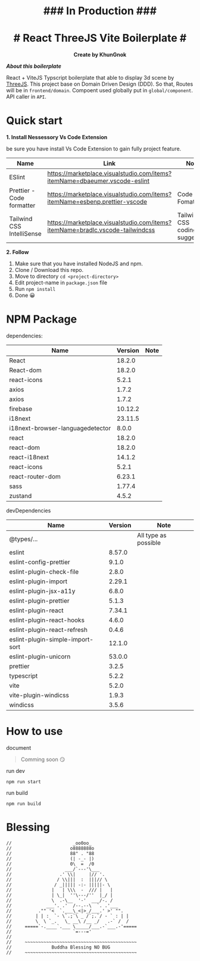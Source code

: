 <div align="center"><b><h1>### In Production ###</h1></b></div>
<div align="center"><b><h1># React ThreeJS Vite Boilerplate #</h1></b></div>
<div align="center"><b>Create by KhunGnok</b></div>

**_<p>About this boilerplate</P>_**
React + ViteJS Typscript boilerplate that able to display 3d scene by [ThreeJS](https://threejs.org/). This project base on Domain Driven Design (DDD). So that, Routes will be in `frontend/domain`. Compoent used globally put in `global/component`. API caller in `API`.

# Quick start

**1. Install Nessessory Vs Code Extension**

be sure you have install Vs Code Extension to gain fully project feature.

| Name                      | Link                                                                          | Note                           |
| ------------------------- | ----------------------------------------------------------------------------- | ------------------------------ |
| ESlint                    | https://marketplace.visualstudio.com/items?itemName=dbaeumer.vscode-eslint    |                                |
| Prettier - Code formatter | https://marketplace.visualstudio.com/items?itemName=esbenp.prettier-vscode    | Code Fomatter                  |
| Tailwind CSS IntelliSense | https://marketplace.visualstudio.com/items?itemName=bradlc.vscode-tailwindcss | Tailwind CSS coding suggestion |

**2. Follow**

1. Make sure that you have installed NodeJS and npm.
2. Clone / Download this repo.
3. Move to directory `cd <project-directory>`
4. Edit project-name in `package.json` file
5. Run `npm install`
6. Done 😀

# NPM Package

dependencies:

| Name                             | Version | Note |
| -------------------------------- | ------- | ---- |
| React                            | 18.2.0  |      |
| React-dom                        | 18.2.0  |      |
| react-icons                      | 5.2.1   |      |
| axios                            | 1.7.2   |      |
| axios                            | 1.7.2   |
| firebase                         | 10.12.2 |
| i18next                          | 23.11.5 |
| i18next-browser-languagedetector | 8.0.0   |
| react                            | 18.2.0  |
| react-dom                        | 18.2.0  |
| react-i18next                    | 14.1.2  |
| react-icons                      | 5.2.1   |
| react-router-dom                 | 6.23.1  |
| sass                             | 1.77.4  |
| zustand                          | 4.5.2   |

devDependencies

| Name                             | Version | Note                 |
| -------------------------------- | ------- | -------------------- |
| @types/...                       |         | All type as possible |
| eslint                           | 8.57.0  |                      |
| eslint-config-prettier           | 9.1.0   |                      |
| eslint-plugin-check-file         | 2.8.0   |                      |
| eslint-plugin-import             | 2.29.1  |                      |
| eslint-plugin-jsx-a11y           | 6.8.0   |                      |
| eslint-plugin-prettier           | 5.1.3   |                      |
| eslint-plugin-react              | 7.34.1  |                      |
| eslint-plugin-react-hooks        | 4.6.0   |                      |
| eslint-plugin-react-refresh      | 0.4.6   |                      |
| eslint-plugin-simple-import-sort | 12.1.0  |                      |
| eslint-plugin-unicorn            | 53.0.0  |                      |
| prettier                         | 3.2.5   |                      |
| typescript                       | 5.2.2   |                      |
| vite                             | 5.2.0   |                      |
| vite-plugin-windicss             | 1.9.3   |                      |
| windicss                         | 3.5.6   |                      |

# How to use

document

> Comming soon 😏

run dev

```node
npm run start
```

run build

```node
npm run build
```

# Blessing

```
//                       _oo0oo_
//                      o8888888o
//                      88" . "88
//                      (| -_- |)
//                      0\  =  /0
//                    ___/`---'\___
//                  .' \\|     |// '.
//                 / \\|||  :  |||// \
//                / _||||| -:- |||||- \
//               |   | \\\  -  /// |   |
//               | \_|  ''\---/''  |_/ |
//               \  .-\__  '-'  ___/-. /
//             ___'. .'  /--.--\  `. .'___
//          ."" '<  `.___\_<|>_/___.' >' "".
//         | | :  `- \`.;`\ _ /`;.`/ - ` : | |
//         \  \ `_.   \_ __\ /__ _/   .-` /  /
//     =====`-.____`.___ \_____/___.-`___.-'=====
//                       `=---='
//
//     ~~~~~~~~~~~~~~~~~~~~~~~~~~~~~~~~~~~~~~~~~~
//               Buddha Blessing NO BUG
//     ~~~~~~~~~~~~~~~~~~~~~~~~~~~~~~~~~~~~~~~~~~
```
